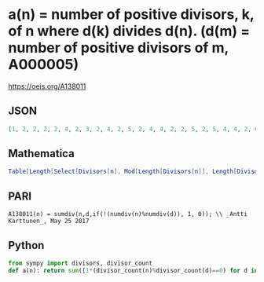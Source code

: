 # a\(n\) \= number of positive divisors, k, of n where d\(k\) divides d\(n\)\. \(d\(m\) \= number of positive divisors of m, A000005\)
https://oeis.org/A138011
## JSON
```JSON
[1, 2, 2, 2, 2, 4, 2, 3, 2, 4, 2, 5, 2, 4, 4, 2, 2, 5, 2, 5, 4, 4, 2, 6, 2, 4, 3, 5, 2, 8, 2, 4, 4, 4, 4, 4, 2, 4, 4, 6, 2, 8, 2, 5, 5, 4, 2, 5, 2, 5, 4, 5, 2, 6, 4, 6, 4, 4, 2, 11, 2, 4, 5, 2, 4, 8, 2, 5, 4, 8, 2, 10, 2, 4, 5, 5, 4, 8, 2, 5, 2, 4, 2, 11, 4, 4, 4, 6, 2, 11, 4, 5, 4, 4, 4, 9, 2, 5, 5, 4]
```
## Mathematica
```Mathematica
Table[Length[Select[Divisors[n], Mod[Length[Divisors[n]], Length[Divisors[ # ]]] == 0 &]], {n, 1, 100}] (* _Stefan Steinerberger_, Feb 29 2008 *)
```
## PARI
```PARI
A138011(n) = sumdiv(n,d,if(!(numdiv(n)%numdiv(d)), 1, 0)); \\ _Antti Karttunen_, May 25 2017
```
## Python
```Python
from sympy import divisors, divisor_count
def a(n): return sum([1*(divisor_count(n)%divisor_count(d)==0) for d in divisors(n)]) # _Indranil Ghosh_, May 25 2017
```
